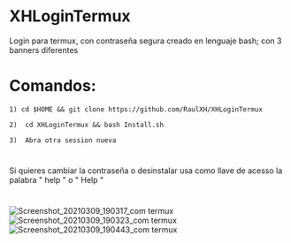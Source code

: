 # XHLoginTermux
Login para termux, con contraseña segura creado en lenguaje bash; con 3 banners diferentes

# Comandos:
```
1) cd $HOME && git clone https://github.com/RaulXH/XHLoginTermux

2)  cd XHLoginTermux && bash Install.sh

3)  Abra otra session nueva

```
#
Si quieres cambiar la contraseña  o desinstalar usa como llave de acesso la palabra " help " o " Help "
# 
![Screenshot_20210309_190317_com termux](https://user-images.githubusercontent.com/77165035/110555252-3c85f480-810a-11eb-859b-12f8ceadaff1.jpg)
![Screenshot_20210309_190323_com termux](https://user-images.githubusercontent.com/77165035/110555262-44459900-810a-11eb-9258-044d0c080a51.jpg)
![Screenshot_20210309_190443_com termux](https://user-images.githubusercontent.com/77165035/110555287-532c4b80-810a-11eb-9e09-134420f8ed3b.jpg)
